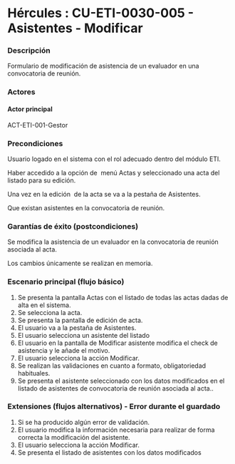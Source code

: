 # Hércules : CU\-ETI\-0030\-005 \- Asistentes \- Modificar



### Descripción

Formulario de modificación de asistencia de un evaluador en una convocatoria de reunión.

### Actores

#### Actor principal

ACT\-ETI\-001\-Gestor

### Precondiciones

Usuario logado en el sistema con el rol adecuado dentro del módulo ETI.

Haber accedido a la opción de  menú Actas y seleccionado una acta del listado para su edición.

Una vez en la edición  de la acta se va a la pestaña de Asistentes.

Que existan asistentes en la convocatoria de reunión.

### Garantías de éxito (postcondiciones)

Se modifica la asistencia de un evaluador en la convocatoria de reunión asociada al acta.

Los cambios únicamente se realizan en memoria.

### Escenario principal (flujo básico)

1. Se presenta la pantalla Actas con el listado de todas las actas dadas de alta en el sistema.
2. Se selecciona la acta.
3. Se presenta la pantalla de edición de acta.
4. El usuario va a la pestaña de Asistentes.
5. El usuario selecciona un asistente del listado
6. El usuario en la pantalla de Modificar asistente modifica el check de asistencia y le añade el motivo.
7. El usuario selecciona la acción Modificar.
8. Se realizan las validaciones en cuanto a formato, obligatoriedad habituales.
9. Se presenta el asistente seleccionado con los datos modificados en el  listado de asistentes de convocatoria de reunión asociada al acta..

### Extensiones (flujos alternativos) \- Error durante el guardado

1. Si se ha producido algún error de validación.
2. El usuario modifica la información necesaria para realizar de forma correcta la modificación del asistente.
3. El usuario selecciona la acción Modificar.
4. Se presenta el listado de asistentes con los datos modificados





